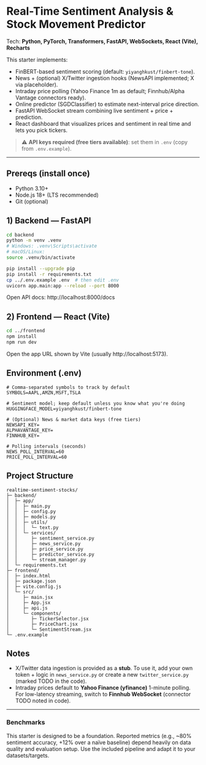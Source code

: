 # Real-Time Sentiment Analysis & Stock Movement Predictor

Tech: **Python, PyTorch, Transformers, FastAPI, WebSockets, React (Vite), Recharts**

This starter implements:
- FinBERT-based sentiment scoring (default: `yiyanghkust/finbert-tone`).
- News + (optional) X/Twitter ingestion hooks (NewsAPI implemented; X via placeholder).
- Intraday price polling (Yahoo Finance 1m as default; Finnhub/Alpha Vantage connectors ready).
- Online predictor (SGDClassifier) to estimate next-interval price direction.
- FastAPI WebSocket stream combining live sentiment + price + prediction.
- React dashboard that visualizes prices and sentiment in real time and lets you pick tickers.

> ⚠️ **API keys required (free tiers available)**: set them in `.env` (copy from `.env.example`).

---

## Prereqs (install once)

- Python 3.10+
- Node.js 18+ (LTS recommended)
- Git (optional)

## 1) Backend — FastAPI

```bash
cd backend
python -m venv .venv
# Windows: .venv\Scripts\activate
# macOS/Linux:
source .venv/bin/activate

pip install --upgrade pip
pip install -r requirements.txt
cp ../.env.example .env  # then edit .env
uvicorn app.main:app --reload --port 8000
```

Open API docs: http://localhost:8000/docs

## 2) Frontend — React (Vite)

```bash
cd ../frontend
npm install
npm run dev
```

Open the app URL shown by Vite (usually http://localhost:5173).

## Environment (.env)

```
# Comma-separated symbols to track by default
SYMBOLS=AAPL,AMZN,MSFT,TSLA

# Sentiment model; keep default unless you know what you're doing
HUGGINGFACE_MODEL=yiyanghkust/finbert-tone

# (Optional) News & market data keys (free tiers)
NEWSAPI_KEY=
ALPHAVANTAGE_KEY=
FINNHUB_KEY=

# Polling intervals (seconds)
NEWS_POLL_INTERVAL=60
PRICE_POLL_INTERVAL=60
```

## Project Structure

```
realtime-sentiment-stocks/
├─ backend/
│  ├─ app/
│  │  ├─ main.py
│  │  ├─ config.py
│  │  ├─ models.py
│  │  ├─ utils/
│  │  │  └─ text.py
│  │  └─ services/
│  │     ├─ sentiment_service.py
│  │     ├─ news_service.py
│  │     ├─ price_service.py
│  │     ├─ predictor_service.py
│  │     └─ stream_manager.py
│  └─ requirements.txt
├─ frontend/
│  ├─ index.html
│  ├─ package.json
│  ├─ vite.config.js
│  └─ src/
│     ├─ main.jsx
│     ├─ App.jsx
│     ├─ api.js
│     └─ components/
│        ├─ TickerSelector.jsx
│        ├─ PriceChart.jsx
│        └─ SentimentStream.jsx
└─ .env.example
```

## Notes
- X/Twitter data ingestion is provided as a **stub**. To use it, add your own token + logic in `news_service.py` or create a new `twitter_service.py` (marked TODO in the code).
- Intraday prices default to **Yahoo Finance (yfinance)** 1-minute polling. For low-latency streaming, switch to **Finnhub WebSocket** (connector TODO noted in code).

---

### Benchmarks
This starter is designed to be a foundation. Reported metrics (e.g., ~80% sentiment accuracy, +12% over a naïve baseline) depend heavily on data quality and evaluation setup. Use the included pipeline and adapt it to your datasets/targets.
